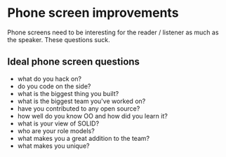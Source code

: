 # Phone screen improvements

Phone screens need to be interesting for the reader / listener as much as the speaker. These questions suck.

## Ideal phone screen questions
- what do you hack on?
- do you code on the side?
- what is the biggest thing you built?
- what is the biggest team you've worked on?
- have you contributed to any open source?
- how well do you know OO and how did you learn it?
- what is your view of SOLID?
- who are your role models?
- what makes you a great addition to the team?
- what makes you unique?